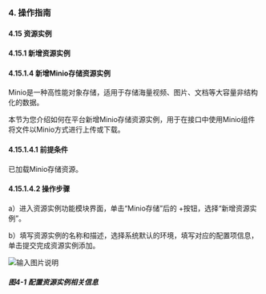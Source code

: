 ### 4. 操作指南

#### 4.15 资源实例

#### 4.15.1 新增资源实例

#### 4.15.1.4 新增Minio存储资源实例

Minio是一种高性能对象存储，适用于存储海量视频、图片、文档等大容量非结构化的数据。

本节为您介绍如何在平台新增Minio存储资源实例，用于在接口中使用Minio组件将文件以Minio方式进行上传或下载。

#### 4.15.1.4.1 前提条件

已加载Minio存储资源。

#### 4.15.1.4.2 操作步骤

a）进入资源实例功能模块界面，单击“Minio存储”后的 +按钮，选择“新增资源实例”。

b）填写资源实例的名称和描述，选择系统默认的环境，填写对应的配置项信息，单击提交完成资源实例添加。

![输入图片说明](../../../../../images/SoFlu%EF%BC%88%E5%90%8E%E7%AB%AF%EF%BC%89%E5%BC%80%E5%8F%91%E5%B9%B3%E5%8F%B0/1.%20%E6%9C%80%E6%96%B0%E7%89%88%E6%9C%AC%20-%20%E6%9B%B4%E6%96%B0%E6%97%A5%E6%9C%9F%20-%202022.10.08/4.%20%E6%93%8D%E4%BD%9C%E6%8C%87%E5%8D%97/15.%20%E8%B5%84%E6%BA%90%E5%AE%9E%E4%BE%8B/1.%20%E6%96%B0%E5%A2%9E%E8%B5%84%E6%BA%90%E5%AE%9E%E4%BE%8B/4-1.png)

##### 图4-1 配置资源实例相关信息
